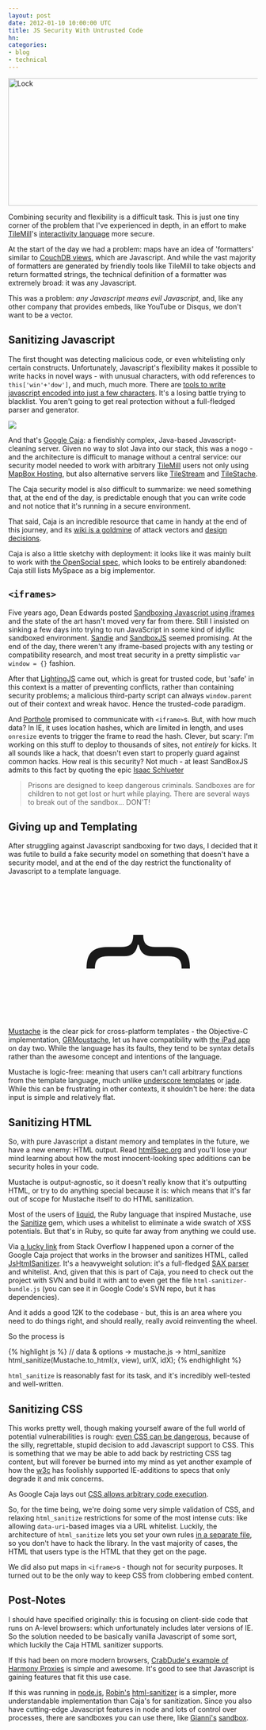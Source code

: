 ```yaml
---
layout: post
date: 2012-01-10 10:00:00 UTC
title: JS Security With Untrusted Code
hn:
categories:
- blog
- technical
---
```


<img src='http://farm8.staticflickr.com/7156/6654707231_e52f8287fd_o.jpg' height='257' width='640' alt='Lock' />

Combining security and flexibility is a difficult task. This is just one
tiny corner of the problem that I've experienced in depth, in an effort
to make [TileMill](http://mapbox.com/tilemill/)'s
[interactivity language](http://github.com/mapbox/utfgrid-spec) more secure.

At the start of the day we had a problem: maps have an idea of 'formatters'
similar to [CouchDB views](http://wiki.apache.org/couchdb/HTTP_view_API), which
are Javascript. And while the vast majority of formatters are generated by friendly
tools like TileMill to take objects and return formatted strings, the technical
definition of a formatter was extremely broad: it was any Javascript.

This was a problem: _any Javascript means evil Javascript_, and, like
any other company that provides embeds, like YouTube or Disqus, we don't want
to be a vector.

## Sanitizing Javascript

The first thought was detecting malicious code, or even whitelisting only
certain constructs. Unfortunately, Javascript's flexibility makes it possible
to write hacks in novel ways - with unusual characters, with odd references
to `this['win'+'dow']`, and much, much more. There are [tools to write javascript encoded into just a few characters](http://utf-8.jp/public/jjencode.html). It's a losing battle trying to blacklist. You aren't going
to get real protection without a full-fledged parser and generator.

<a href='http://code.google.com/p/google-caja/'><img class='white-on-white' src='http://farm8.staticflickr.com/7153/6672966105_9bd8a4e687_o.png' /></a>

And that's [Google Caja](http://code.google.com/p/google-caja/): a fiendishly
complex, Java-based Javascript-cleaning server. Given no way to slot Java
into our stack, this was a nogo - and the architecture is difficult to manage
without a central service: our security model needed to work with arbitrary
[TileMill](http://mapbox.com/tilemill/) users not only using [MapBox Hosting](http://mapbox.com/hosting),
but also alternative servers like [TileStream](http://github.com/mapbox/tilestream)
and [TileStache](http://tilestache.org/).

The Caja security model is also difficult to summarize: we need something that,
at the end of the day, is predictable enough that you can write code and not
notice that it's running in a secure environment.

That said, Caja is an incredible resource that came in handy at the end of this journey,
and its [wiki is a goldmine](http://code.google.com/p/google-caja/wiki/AttackVectors)
of attack vectors and
[design decisions](http://code.google.com/p/google-caja/wiki/SourcesOfNonDeterminism).

Caja is also a little sketchy with deployment: it looks like it was mainly built to
work with [the OpenSocial spec](http://en.wikipedia.org/wiki/OpenSocial), which
looks to be entirely abandoned: Caja still lists MySpace as a big implementor.

## `<iframes>`

Five years ago, Dean Edwards posted
[Sandboxing Javascript using iframes](http://dean.edwards.name/weblog/2006/11/sandbox/)
and the state of the art hasn't moved very far from there.
Still I insisted on sinking a few days into trying to run JavaScript
in some kind of idyllic sandboxed environment.
[Sandie](https://github.com/premasagar/sandie)
and [SandboxJS](https://github.com/TooTallNate/SandboxJS) seemed promising.
At the end of the day, there weren't any iframe-based projects
with any testing or compatibility research, and most treat security
in a pretty simplistic `var window = {}` fashion.

After that [LightingJS](http://ds.io/wgOp4s)
came out, which is great for trusted code, but 'safe' in this context is a
matter of preventing conflicts, rather than containing security problems;
a malicious third-party script can always `window.parent` out of their
context and wreak havoc. Hence the trusted-code paradigm.

And [Porthole](https://github.com/ternarylabs/porthole) promised to communicate
with `<iframe>`s. But, with how much data? In IE, it uses location hashes, which
are limited in length, and uses `onresize` events to trigger the frame to
read the hash. Clever, but scary: I'm working on this stuff to deploy
to thousands of sites, not _entirely_ for kicks. It all sounds like a hack,
that doesn't even start to
properly guard against common hacks.
How real is this security? Not much - at least SandBoxJS admits to
this fact by quoting the epic [Isaac Schlueter](http://foohack.com/)

> Prisons are designed to keep dangerous criminals. Sandboxes are
for children to not get lost or hurt while playing. There are
several ways to break out of the sandbox... DON'T!


## Giving up and Templating

After struggling against Javascript sandboxing for two days, I decided that it
was futile to build a fake security model on something that doesn't have a
security model, and at the end of the day restrict the functionality of
Javascript to a template language.

<div style='text-align:center;font-size:230px;-webkit-transform: rotate(-90deg);-moz-transform: rotate(-90deg);'>}</div>

[Mustache](http://mustache.github.com/) is the clear pick for
cross-platform templates - the Objective-C implementation,
[GRMoustache](https://github.com/groue/GRMustache), let us have
compatibility with [the iPad app](http://mapbox.com/ipad/) on day two.
While the language has its faults, they tend to be syntax details rather
than the awesome concept and intentions of the language.

Mustache is logic-free: meaning that users can't call arbitrary functions
from the template language, much unlike [underscore templates](http://ds.io/zclNTE)
or [jade](http://jade-lang.com/). While this can be frustrating in
other contexts, it shouldn't be here: the data input is simple and
relatively flat.

## Sanitizing HTML

So, with pure Javascript a distant memory and templates in the future,
we have a new enemy: HTML output. Read
[html5sec.org](http://html5sec.org/) and you'll lose your mind learning
about how the most innocent-looking spec additions can be security holes
in your code.

Mustache is output-agnostic, so it doesn't really know that it's outputting
HTML, or try to do anything special because it is: which means that it's
far out of scope for Mustache itself to do HTML sanitization.

Most of the users of [liquid](http://liquidmarkup.org/), the Ruby language
that inspired Mustache, use the [Sanitize](https://github.com/rgrove/sanitize/)
gem, which uses a whitelist to eliminate a wide swatch of XSS potentials. But
that's in Ruby, so quite far away from anything we could use.

Via [a lucky link](http://ds.io/sxyUsN)
from Stack Overflow I happened upon a corner of the Google Caja project that
works in the browser and sanitizes HTML, called
[JsHtmlSanitizer](http://code.google.com/p/google-caja/wiki/JsHtmlSanitizer).
It's a heavyweight solution: it's a full-fledged
[SAX parser](http://en.wikipedia.org/wiki/Simple_API_for_XML) and whitelist.
And, given that this is part of Caja, you need to
check out the project with SVN and build it with ant to even get the file
`html-sanitizer-bundle.js`
(you can see it in Google Code's SVN repo, but it has dependencies).

And it adds a good 12K to the codebase - but, this is an area where you need
to do things right, and should really, really avoid reinventing the wheel.

So the process is

{% highlight js %}
// data & options -> mustache.js -> html_sanitize
html_sanitize(Mustache.to_html(x, view), urlX, idX);
{% endhighlight %}

`html_sanitize` is reasonably fast for its task, and it's
incredibly well-tested and well-written.

## Sanitizing CSS

This works pretty well, though making yourself aware of the full world of
potential vulnerabilities is rough:
[even CSS can be dangerous](http://html5sec.org/#css), because of the silly,
regrettable, stupid decision to add Javascript support to CSS. This is
something that we may be able to add back by restricting CSS tag content,
but will forever be burned into my mind as yet another example of how the
[w3c](http://www.w3.org/)
has foolishly supported IE-additions to specs that only degrade it and
mix concerns.

As Google Caja lays out [CSS allows arbitrary code execution](http://ds.io/w2HVeW).

So, for the time being, we're doing some very simple validation of CSS,
and relaxing `html_sanitize` restrictions for some of the most intense cuts:
like allowing `data-uri`-based images via a URL whitelist.
Luckily, the architecture of `html_sanitize` lets you set your own
rules [in a separate file](http://ds.io/yozBTX),
so you don't have to hack the library.
In the vast
majority of cases, the HTML that users type is the HTML that they get on
the page.

We did also put maps in `<iframe>`s - though not for security purposes.
It turned out to be the only way to keep CSS from clobbering embed
content.

## Post-Notes

I should have specified originally: this is focusing on client-side code
that runs on A-level browsers: which unfortunately includes later versions
of IE. So the solution needed to be basically vanilla Javascript of some sort,
which luckily the Caja HTML sanitizer supports.

If this had been on more modern browsers,
[CrabDude's example of Harmony Proxies](https://gist.github.com/1597914)
is simple and awesome. It's good to see that Javascript is gaining features that fit
this use case.

If this was running in [node.js](http://nodejs.org), [Robin's](https://github.com/darobin)
[html-sanitizer](https://github.com/darobin/html-sanitiser) is a simpler,
more understandable implementation than Caja's for sanitization.
Since you also have cutting-edge Javascript features in node and lots
of control over processes, there are sandboxes you can use there,
like [Gianni's](https://github.com/gf3) [sandbox](http://gf3.github.com/sandbox/).
